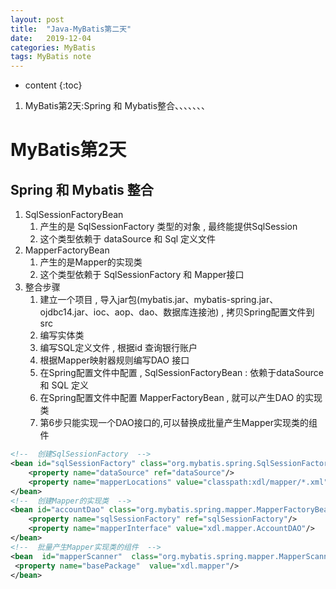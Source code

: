 ```yaml
---
layout: post
title:  "Java-MyBatis第二天"
date:   2019-12-04
categories: MyBatis
tags: MyBatis note
---
```


* content
{:toc}

1. MyBatis第2天:Spring 和 Mybatis整合、、、、、、、










# MyBatis第2天
## Spring 和 Mybatis 整合 
1. SqlSessionFactoryBean  
    1. 产生的是 SqlSessionFactory 类型的对象 , 最终能提供SqlSession
    2. 这个类型依赖于 dataSource 和 Sql 定义文件 
2. MapperFactoryBean 
    1. 产生的是Mapper的实现类
    2. 这个类型依赖于 SqlSessionFactory 和 Mapper接口    
3. 整合步骤
    1. 建立一个项目 , 导入jar包(mybatis.jar、mybatis-spring.jar、ojdbc14.jar、ioc、aop、dao、数据库连接池) , 拷贝Spring配置文件到src 
    2. 编写实体类
    3. 编写SQL定义文件 , 根据id 查询银行账户 
    4. 根据Mapper映射器规则编写DAO 接口
    5. 在Spring配置文件中配置 , SqlSessionFactoryBean : 依赖于dataSource 和 SQL 定义
    6. 在Spring配置文件中配置 MapperFactoryBean , 就可以产生DAO 的实现类
    7. 第6步只能实现一个DAO接口的,可以替换成批量产生Mapper实现类的组件    

```xml
<!--  创建SqlSessionFactory  -->
<bean id="sqlSessionFactory" class="org.mybatis.spring.SqlSessionFactoryBean">
    <property name="dataSource" ref="dataSource"/>
    <property name="mapperLocations" value="classpath:xdl/mapper/*.xml"/>
</bean>
<!--  创建Mapper的实现类  -->
<bean id="accountDao" class="org.mybatis.spring.mapper.MapperFactoryBean">
    <property name="sqlSessionFactory" ref="sqlSessionFactory"/>
    <property name="mapperInterface" value="xdl.mapper.AccountDAO"/>
</bean>
<!--  批量产生Mapper实现类的组件  -->
<bean  id="mapperScanner"  class="org.mybatis.spring.mapper.MapperScannerConfigurer">
 <property name="basePackage"  value="xdl.mapper"/>
</bean>
```     






























